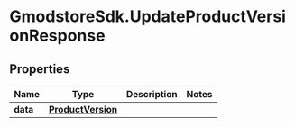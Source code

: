 # GmodstoreSdk.UpdateProductVersionResponse

## Properties

Name | Type | Description | Notes
------------ | ------------- | ------------- | -------------
**data** | [**ProductVersion**](ProductVersion.md) |  | 


